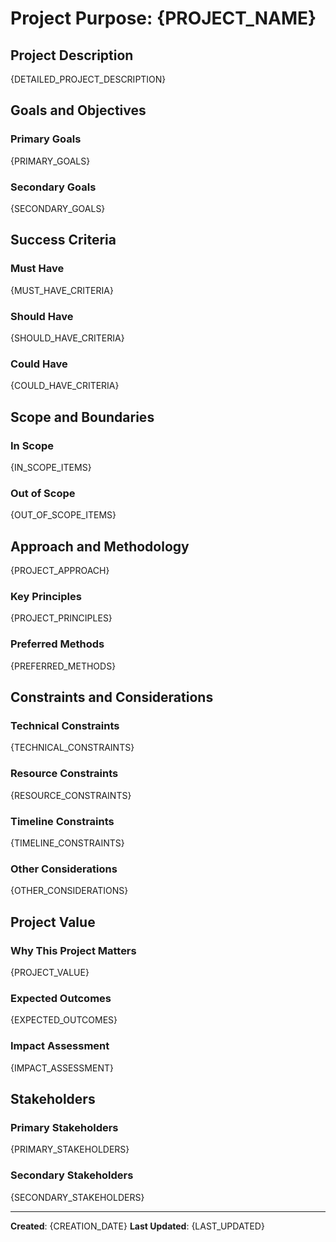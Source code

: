 # Project Purpose: {PROJECT_NAME}

## Project Description

{DETAILED_PROJECT_DESCRIPTION}

## Goals and Objectives

### Primary Goals
{PRIMARY_GOALS}

### Secondary Goals
{SECONDARY_GOALS}

## Success Criteria

### Must Have
{MUST_HAVE_CRITERIA}

### Should Have
{SHOULD_HAVE_CRITERIA}

### Could Have
{COULD_HAVE_CRITERIA}

## Scope and Boundaries

### In Scope
{IN_SCOPE_ITEMS}

### Out of Scope
{OUT_OF_SCOPE_ITEMS}

## Approach and Methodology

{PROJECT_APPROACH}

### Key Principles
{PROJECT_PRINCIPLES}

### Preferred Methods
{PREFERRED_METHODS}

## Constraints and Considerations

### Technical Constraints
{TECHNICAL_CONSTRAINTS}

### Resource Constraints
{RESOURCE_CONSTRAINTS}

### Timeline Constraints
{TIMELINE_CONSTRAINTS}

### Other Considerations
{OTHER_CONSIDERATIONS}

## Project Value

### Why This Project Matters
{PROJECT_VALUE}

### Expected Outcomes
{EXPECTED_OUTCOMES}

### Impact Assessment
{IMPACT_ASSESSMENT}

## Stakeholders

### Primary Stakeholders
{PRIMARY_STAKEHOLDERS}

### Secondary Stakeholders
{SECONDARY_STAKEHOLDERS}

---

**Created**: {CREATION_DATE}
**Last Updated**: {LAST_UPDATED}